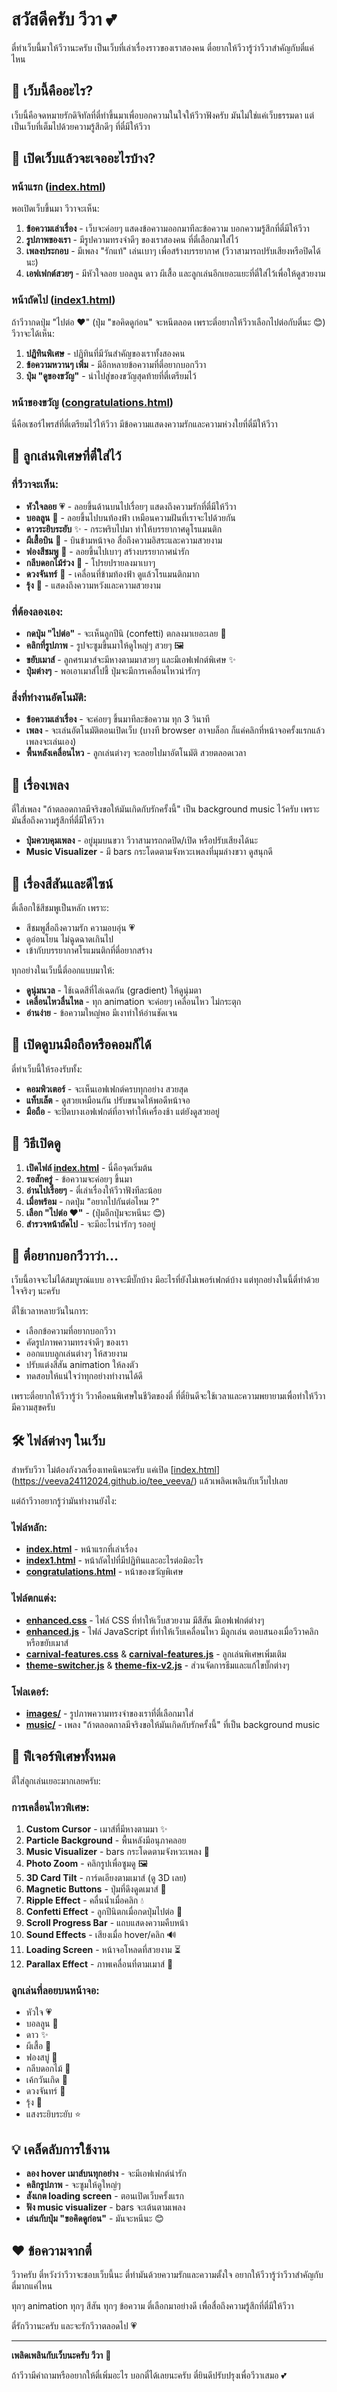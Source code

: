# สวัสดีครับ วีวา 💕

ตี๋ทำเว็บนี้มาให้วีวานะครับ เป็นเว็บที่เล่าเรื่องราวของเราสองคน ตี๋อยากให้วีวารู้ว่าวีวาสำคัญกับตี๋แค่ไหน

## 🎯 เว็บนี้คืออะไร?

เว็บนี้คือจดหมายรักดิจิทัลที่ตี๋ทำขึ้นมาเพื่อบอกความในใจให้วีวาฟังครับ มันไม่ใช่แค่เว็บธรรมดา แต่เป็นเว็บที่เต็มไปด้วยความรู้สึกดีๆ ที่ตี๋มีให้วีวา

## 🌟 เปิดเว็บแล้วจะเจออะไรบ้าง?

### หน้าแรก ([index.html](index.html))
พอเปิดเว็บขึ้นมา วีวาจะเห็น:

1. **ข้อความเล่าเรื่อง** - เว็บจะค่อยๆ แสดงข้อความออกมาทีละข้อความ บอกความรู้สึกที่ตี๋มีให้วีวา
2. **รูปภาพของเรา** - มีรูปความทรงจำดีๆ ของเราสองคน ที่ตี๋เลือกมาใส่ไว้
3. **เพลงประกอบ** - มีเพลง "รักแท้" เล่นเบาๆ เพื่อสร้างบรรยากาศ (วีวาสามารถปรับเสียงหรือปิดได้นะ)
4. **เอฟเฟกต์สวยๆ** - มีหัวใจลอย บอลลูน ดาว ผีเสื้อ และลูกเล่นอีกเยอะแยะที่ตี๋ใส่ไว้เพื่อให้ดูสวยงาม

### หน้าถัดไป ([index1.html](index1.html))
ถ้าวีวากดปุ่ม "ไปต่อ ♥" (ปุ่ม "ขอคิดดูก่อน" จะหนีตลอด เพราะตี๋อยากให้วีวาเลือกไปต่อกับตี๋นะ 😊) วีวาจะได้เห็น:

1. **ปฏิทินพิเศษ** - ปฏิทินที่มีวันสำคัญของเราทั้งสองคน
2. **ข้อความหวานๆ เพิ่ม** - มีอีกหลายข้อความที่ตี๋อยากบอกวีวา
3. **ปุ่ม "ดูของขวัญ"** - นำไปสู่ของขวัญสุดท้ายที่ตี๋เตรียมไว้

### หน้าของขวัญ ([congratulations.html](congratulations.html))
นี่คือเซอร์ไพรส์ที่ตี๋เตรียมไว้ให้วีวา มีข้อความแสดงความรักและความห่วงใยที่ตี๋มีให้วีวา

## 💫 ลูกเล่นพิเศษที่ตี๋ใส่ไว้

### ที่วีวาจะเห็น:
- **หัวใจลอย** 💗 - ลอยขึ้นด้านบนไปเรื่อยๆ แสดงถึงความรักที่ตี๋มีให้วีวา
- **บอลลูน** 🎈 - ลอยขึ้นไปบนท้องฟ้า เหมือนความฝันที่เราจะไปด้วยกัน
- **ดาวระยิบระยับ** ✨ - กระพริบไปมา ทำให้บรรยากาศดูโรแมนติก
- **ผีเสื้อบิน** 🦋 - บินข้ามหน้าจอ สื่อถึงความอิสระและความสวยงาม
- **ฟองสีชมพู** 🫧 - ลอยขึ้นไปเบาๆ สร้างบรรยากาศน่ารัก
- **กลีบดอกไม้ร่วง** 🌸 - โปรยปรายลงมาเบาๆ
- **ดวงจันทร์** 🌙 - เคลื่อนที่ข้ามท้องฟ้า ดูแล้วโรแมนติกมาก
- **รุ้ง** 🌈 - แสดงถึงความหวังและความสวยงาม

### ที่ต้องลองเอง:
- **กดปุ่ม "ไปต่อ"** - จะเห็นลูกปีนิ (confetti) ตกลงมาเยอะเลย 🎊
- **คลิกที่รูปภาพ** - รูปจะซูมขึ้นมาให้ดูใหญ่ๆ สวยๆ 🖼️
- **ขยับเมาส์** - ลูกศรเมาส์จะมีหางตามมาสวยๆ และมีเอฟเฟกต์พิเศษ ✨
- **ปุ่มต่างๆ** - พอเอาเมาส์ไปชี้ ปุ่มจะมีการเคลื่อนไหวน่ารักๆ

### สิ่งที่ทำงานอัตโนมัติ:
- **ข้อความเล่าเรื่อง** - จะค่อยๆ ขึ้นมาทีละข้อความ ทุก 3 วินาที
- **เพลง** - จะเล่นอัตโนมัติตอนเปิดเว็บ (บางที browser อาจบล็อก ก็แค่คลิกที่หน้าจอครั้งแรกแล้วเพลงจะเล่นเอง)
- **พื้นหลังเคลื่อนไหว** - ลูกเล่นต่างๆ จะลอยไปมาอัตโนมัติ สวยตลอดเวลา

## 🎵 เรื่องเพลง

ตี๋ใส่เพลง "ถ้าตลอดกาลมีจริงขอให้มันเกิดกับรักครั้งนี้" เป็น background music ไว้ครับ เพราะมันสื่อถึงความรู้สึกที่ตี๋มีให้วีวา

- **ปุ่มควบคุมเพลง** - อยู่มุมบนขวา วีวาสามารถกดปิด/เปิด หรือปรับเสียงได้นะ
- **Music Visualizer** - มี bars กระโดดตามจังหวะเพลงที่มุมล่างขวา ดูสนุกดี

## 🎨 เรื่องสีสันและดีไซน์

ตี๋เลือกใช้สีชมพูเป็นหลัก เพราะ:
- สีชมพูสื่อถึงความรัก ความอบอุ่น 💗
- ดูอ่อนโยน ไม่ฉูดฉาดเกินไป
- เข้ากับบรรยากาศโรแมนติกที่ตี๋อยากสร้าง

ทุกอย่างในเว็บนี้ตี๋ออกแบบมาให้:
- **ดูนุ่มนวล** - ใช้เฉดสีที่ไล่เฉดกัน (gradient) ให้ดูนุ่มตา
- **เคลื่อนไหวลื่นไหล** - ทุก animation จะค่อยๆ เคลื่อนไหว ไม่กระตุก
- **อ่านง่าย** - ข้อความใหญ่พอ มีเงาทำให้อ่านชัดเจน

## 📱 เปิดดูบนมือถือหรือคอมก็ได้

ตี๋ทำเว็บนี้ให้รองรับทั้ง:
- **คอมพิวเตอร์** - จะเห็นเอฟเฟกต์ครบทุกอย่าง สวยสุด
- **แท็บเล็ต** - ดูสวยเหมือนกัน ปรับขนาดให้พอดีหน้าจอ
- **มือถือ** - จะปิดบางเอฟเฟกต์ที่อาจทำให้เครื่องช้า แต่ยังดูสวยอยู่

## 🚀 วิธีเปิดดู

1. **เปิดไฟล์ [index.html](index.html)** - นี่คือจุดเริ่มต้น
2. **รอสักครู่** - ข้อความจะค่อยๆ ขึ้นมา
3. **อ่านไปเรื่อยๆ** - ตี๋เล่าเรื่องให้วีวาฟังทีละน้อย
4. **เมื่อพร้อม** - กดปุ่ม "อยากไปกันต่อไหม ?"
5. **เลือก "ไปต่อ ♥"** - (ปุ่มอีกปุ่มจะหนีนะ 😊)
6. **สำรวจหน้าถัดไป** - จะมีอะไรน่ารักๆ รออยู่

## 💝 ตี๋อยากบอกวีวาว่า...

เว็บนี้อาจจะไม่ได้สมบูรณ์แบบ อาจจะมีบั๊กบ้าง มีอะไรที่ยังไม่เพอร์เฟกต์บ้าง แต่ทุกอย่างในนี้ตี๋ทำด้วยใจจริงๆ นะครับ

ตี๋ใช้เวลาหลายวันในการ:
- เลือกข้อความที่อยากบอกวีวา
- คัดรูปภาพความทรงจำดีๆ ของเรา
- ออกแบบลูกเล่นต่างๆ ให้สวยงาม
- ปรับแต่งสีสัน animation ให้ลงตัว
- ทดสอบให้แน่ใจว่าทุกอย่างทำงานได้ดี

เพราะตี๋อยากให้วีวารู้ว่า วีวาคือคนพิเศษในชีวิตของตี๋ ที่ตี๋ยินดีจะใช้เวลาและความพยายามเพื่อทำให้วีวามีความสุขครับ

## 🛠️ ไฟล์ต่างๆ ในเว็บ

สำหรับวีวา ไม่ต้องกังวลเรื่องเทคนิคนะครับ แค่เปิด [[index.html](https://veeva24112024.github.io/tee_veeva/)](https://veeva24112024.github.io/tee_veeva/) แล้วเพลิดเพลินกับเว็บไปเลย

แต่ถ้าวีวาอยากรู้ว่ามันทำงานยังไง:

### ไฟล์หลัก:
- **[index.html](index.html)** - หน้าแรกที่เล่าเรื่อง
- **[index1.html](index1.html)** - หน้าถัดไปที่มีปฏิทินและอะไรต่อมิอะไร
- **[congratulations.html](congratulations.html)** - หน้าของขวัญพิเศษ

### ไฟล์ตกแต่ง:
- **[enhanced.css](enhanced.css)** - ไฟล์ CSS ที่ทำให้เว็บสวยงาม มีสีสัน มีเอฟเฟกต์ต่างๆ
- **[enhanced.js](enhanced.js)** - ไฟล์ JavaScript ที่ทำให้เว็บเคลื่อนไหว มีลูกเล่น ตอบสนองเมื่อวีวาคลิกหรือขยับเมาส์
- **[carnival-features.css](carnival-features.css)** & **[carnival-features.js](carnival-features.js)** - ลูกเล่นพิเศษเพิ่มเติม
- **[theme-switcher.js](theme-switcher.js)** & **[theme-fix-v2.js](theme-fix-v2.js)** - ส่วนจัดการธีมและแก้ไขบั๊กต่างๆ

### โฟลเดอร์:
- **[images/](images/)** - รูปภาพความทรงจำของเราที่ตี๋เลือกมาใส่
- **[music/](music/)** - เพลง "ถ้าตลอดกาลมีจริงขอให้มันเกิดกับรักครั้งนี้" ที่เป็น background music

## 🎁 ฟีเจอร์พิเศษทั้งหมด

ตี๋ใส่ลูกเล่นเยอะมากเลยครับ:

### การเคลื่อนไหวพิเศษ:
1. **Custom Cursor** - เมาส์ที่มีหางตามมา ✨
2. **Particle Background** - พื้นหลังมีอนุภาคลอย
3. **Music Visualizer** - bars กระโดดตามจังหวะเพลง 🎵
4. **Photo Zoom** - คลิกรูปเพื่อซูมดู 🖼️
5. **3D Card Tilt** - การ์ดเอียงตามเมาส์ (ดู 3D เลย)
6. **Magnetic Buttons** - ปุ่มที่ดึงดูดเมาส์ 🧲
7. **Ripple Effect** - คลื่นน้ำเมื่อคลิก 💧
8. **Confetti Effect** - ลูกปีนิตกเมื่อกดปุ่มไปต่อ 🎊
9. **Scroll Progress Bar** - แถบแสดงความคืบหน้า
10. **Sound Effects** - เสียงเมื่อ hover/คลิก 🔊
11. **Loading Screen** - หน้าจอโหลดที่สวยงาม ⏳
12. **Parallax Effect** - ภาพเคลื่อนที่ตามเมาส์ 🌊

### ลูกเล่นที่ลอยบนหน้าจอ:
- หัวใจ 💗
- บอลลูน 🎈
- ดาว ✨
- ผีเสื้อ 🦋
- ฟองสบู่ 🫧
- กลีบดอกไม้ 🌸
- เค้กวันเกิด 🎂
- ดวงจันทร์ 🌙
- รุ้ง 🌈
- แสงระยิบระยับ ⭐

## 💡 เคล็ดลับการใช้งาน

- **ลอง hover เมาส์บนทุกอย่าง** - จะมีเอฟเฟกต์น่ารัก
- **คลิกรูปภาพ** - จะซูมให้ดูใหญ่ๆ
- **สังเกต loading screen** - ตอนเปิดเว็บครั้งแรก
- **ฟัง music visualizer** - bars จะเต้นตามเพลง
- **เล่นกับปุ่ม "ขอคิดดูก่อน"** - มันจะหนีนะ 😊

## ❤️ ข้อความจากตี๋

วีวาครับ ตี๋หวังว่าวีวาจะชอบเว็บนี้นะ ตี๋ทำมันด้วยความรักและความตั้งใจ อยากให้วีวารู้ว่าวีวาสำคัญกับตี๋มากแค่ไหน

ทุกๆ animation ทุกๆ สีสัน ทุกๆ ข้อความ ตี๋เลือกมาอย่างดี เพื่อสื่อถึงความรู้สึกที่ตี๋มีให้วีวา

ตี๋รักวีวานะครับ และจะรักวีวาตลอดไป 💗

---

**เพลิดเพลินกับเว็บนะครับ วีวา** 🌸

ถ้าวีวามีคำถามหรืออยากให้ตี๋เพิ่มอะไร บอกตี๋ได้เลยนะครับ ตี๋ยินดีปรับปรุงเพื่อวีวาเสมอ 💕

